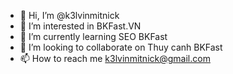 - 👋 Hi, I’m @k3lvinmitnick
- 👀 I’m interested in BKFast.VN
- 🌱 I’m currently learning SEO BKFast
- 💞️ I’m looking to collaborate on Thuy canh BKFast
- 📫 How to reach me k3lvinmitnick@gmail.com 

<!---
k3lvinmitnick/k3lvinmitnick is a ✨ special ✨ repository because its `README.md` (this file) appears on your GitHub profile.
You can click the Preview link to take a look at your changes.
--->
